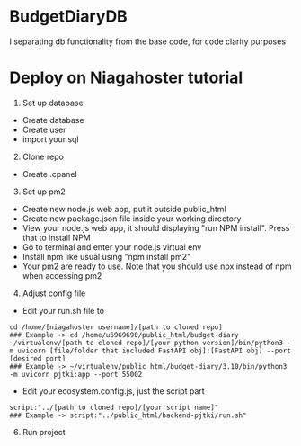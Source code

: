 # BudgetDiaryDB
I separating db functionality from the base code, for code clarity purposes

# Deploy on Niagahoster tutorial
1. Set up database
- Create database
- Create user
- import your sql

2. Clone repo
- Create .cpanel

3. Set up pm2
- Create new node.js web app, put it outside public_html
- Create new package.json file inside your working directory
- View your node.js web app, it should displaying "run NPM install". Press that to install NPM
- Go to terminal and enter your node.js virtual env
- Install npm like usual using "npm install pm2"
- Your pm2 are ready to use. Note that you should use npx instead of npm when accessing pm2

4. Adjust config file
- Edit your run.sh file to 
```
cd /home/[niagahoster username]/[path to cloned repo] 
### Example -> cd /home/u6969690/public_html/budget-diary
~/virtualenv/[path to cloned repo]/[your python version]/bin/python3 -m uvicorn [file/folder that included FastAPI obj]:[FastAPI obj] --port [desired port]
### Example -> ~/virtualenv/public_html/budget-diary/3.10/bin/python3 -m uvicorn pjtki:app --port 55002
```
- Edit your ecosystem.config.js, just the script part
```
script:"../[path to cloned repo]/[your script name]"
### Example -> script:"../public_html/backend-pjtki/run.sh"
```

6. Run project

